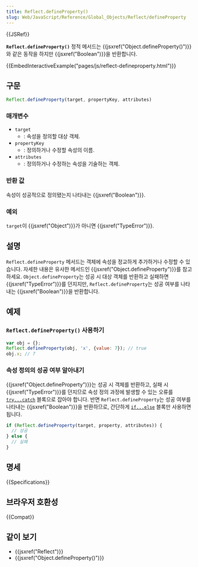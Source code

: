 ```yaml
---
title: Reflect.defineProperty()
slug: Web/JavaScript/Reference/Global_Objects/Reflect/defineProperty
---
```

{{JSRef}}

**`Reflect.defineProperty()`** 정적 메서드는 {{jsxref("Object.defineProperty()")}}와 같은 동작을 하지만 {{jsxref("Boolean")}}을 반환합니다.

{{EmbedInteractiveExample("pages/js/reflect-defineproperty.html")}}

## 구문

```js
Reflect.defineProperty(target, propertyKey, attributes)
```

### 매개변수

- `target`
  - : 속성을 정의할 대상 객체.
- `propertyKey`
  - : 정의하거나 수정할 속성의 이름.
- `attributes`
  - : 정의하거나 수정하는 속성을 기술하는 객체.

### 반환 값

속성이 성공적으로 정의됐는지 나타내는 {{jsxref("Boolean")}}.

### 예외

`target`이 {{jsxref("Object")}}가 아니면 {{jsxref("TypeError")}}.

## 설명

`Reflect.defineProperty` 메서드는 객체에 속성을 정교하게 추가하거나 수정할 수 있습니다. 자세한 내용은 유사한 메서드인 {{jsxref("Object.defineProperty")}}를 참고하세요. `Object.defineProperty`는 성공 시 대상 객체를 반환하고 실패하면 {{jsxref("TypeError")}}를 던지지만, `Reflect.defineProperty`는 성공 여부를 나타내는 {{jsxref("Boolean")}}을 반환합니다.

## 예제

### `Reflect.defineProperty()` 사용하기

```js
var obj = {};
Reflect.defineProperty(obj, 'x', {value: 7}); // true
obj.x; // 7
```

### 속성 정의의 성공 여부 알아내기

{{jsxref("Object.defineProperty")}}는 성공 시 객체를 반환하고, 실패 시 {{jsxref("TypeError")}}를 던지므로 속성 정의 과정에 발생할 수 있는 오류를 [`try...catch`](/ko/docs/Web/JavaScript/Reference/Statements/try...catch) 블록으로 잡아야 합니다. 반면 `Reflect.defineProperty`는 성공 여부를 나타내는 {{jsxref("Boolean")}}을 반환하므로, 간단하게 [`if...else`](/ko/docs/Web/JavaScript/Reference/Statements/if...else) 블록만 사용하면 됩니다.

```js
if (Reflect.defineProperty(target, property, attributes)) {
  // 성공
} else {
  // 실패
}
```

## 명세

{{Specifications}}

## 브라우저 호환성

{{Compat}}

## 같이 보기

- {{jsxref("Reflect")}}
- {{jsxref("Object.defineProperty()")}}
